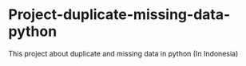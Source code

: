 # Project-duplicate-missing-data-python
This project about duplicate and missing data in python (In Indonesia)
